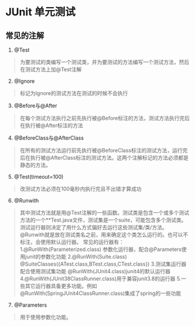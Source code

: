# JUnit 单元测试
## 常见的注解
1. @Test
>为要测试的类编写一个测试类，并为要测试的方法编写一个测试方法，然后在测试方法上加@Test注解

2. @Ignore 
>标记为Ignore的测试方法在测试的时候不会执行

3. @Before与@After
>在每个测试方法执行之前先执行被@Before标注的方法，测试方法执行完后在执行被@After标注的方法

4. @BeforeClass与@AfterClass
> 在所有的测试方法运行前先执行被@BeforeClass标注的测试方法，运行完后在执行被@AfterClass标注的测试方法。这两个注解标记的方法必须都是静态的方法。

5. @Test(timeout=100)
>改测试方法必须在100毫秒内执行完且不出错才算成功

6. @Runwith
>其中测试方法就是用@Test注解的一些函数。测试类是包含一个或多个测试方法的一个**Test.java文件，测试集是一个suite，可能包含多个测试类。测试运行器则决定了用什么方式偏好去运行这些测试集/类/方法。
>@Runwith就是放在测试类名之前，用来确定这个类怎么运行的。也可以不标注，会使用默认运行器。
常见的运行器有： 
1.@RunWith(Parameterized.class) 参数化运行器，配合@Parameters使用junit的参数化功能
2.@RunWith(Suite.class)
@SuiteClasses({ATest.class,BTest.class,CTest.class})
3.测试集运行器配合使用测试集功能
@RunWith(JUnit4.class)junit4的默认运行器
4.@RunWith(JUnit38ClassRunner.class)用于兼容junit3.8的运行器
5.一些其它运行器具备更多功能。例如@RunWith(SpringJUnit4ClassRunner.class)集成了spring的一些功能
 
7. @Parameters
 >用于使用参数化功能。
